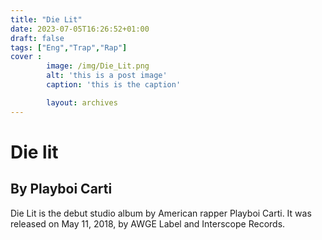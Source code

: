 ```yaml
---
title: "Die Lit"
date: 2023-07-05T16:26:52+01:00
draft: false
tags: ["Eng","Trap","Rap"]
cover :
        image: /img/Die_Lit.png
        alt: 'this is a post image'
        caption: 'this is the caption'

        layout: archives
---
```


# Die lit

## By Playboi Carti


Die Lit is the debut studio album by American rapper Playboi Carti. It was released on May 11, 2018, by AWGE Label and Interscope Records.


